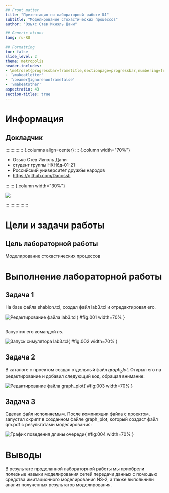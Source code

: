 ```yaml
---
## Front matter
title: "Презентация по лабораторной работе №1"
subtitle: "Моделирование стохастических процессов"
author: "Озьяс Стев Икнэль Дани"

## Generic otions
lang: ru-RU

## Formatting
toc: false
slide_level: 2
theme: metropolis
header-includes:
- \metroset{progressbar=frametitle,sectionpage=progressbar,numbering=fraction}
- '\makeatletter'
- '\beamer@ignorenonframefalse'
- '\makeatother'
aspectratio: 43
section-titles: true
---
```


# Информация

## Докладчик

:::::::::::::: {.columns align=center}
::: {.column width="70%"}

  * Озьяс Стев Икнэль Дани
  * студент группы НКНбд-01-21
  * Российский университет дружбы народов
  * <https://github.com/Dacossti>

:::
::: {.column width="30%"}

![](./image/ava.jpg)

:::
::::::::::::::

# Цели и задачи работы

## Цель лабораторной работы
 
Моделирование стохастических процессов

# Выполнение лабораторной работы

## Задача 1

На базе файла shablon.tcl, создал файл lab3.tcl и отредактировал его.

![Редактирование файла lab3.tcl](image/image1.png){ #fig:001 width=70% }

##

Запустил его командой $ns$.

![Запуск симулятора lab3.tcl](image/image2.png){ #fig:002 width=70% }


## Задача 2


В каталоге с проектом создал отдельный файл $graph_plot$. Открыл его на редактирование и добавил следующий код, обращая внимание:

![Редактирование файла graph_plot](image/image3.png){ #fig:003 width=70% }


## Задача 3


Сделал файл исполняемым. После компиляции файла с проектом, запустил скрипт в созданном файле graph_plot, который создаст файл qm.pdf с результатами моделирования:

![ График поведения длины очереди](image/image4.png){ #fig:004 width=70% }


# Выводы

В результате проделанной лабораторной работы мы приобрели полезные навыки моделирования сетей передачи данных с помощью средства имитационного моделирования NS-2, а также выпольнили анализ полученных результатов моделирования.